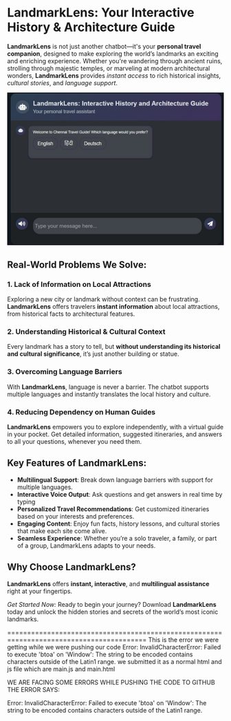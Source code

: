 <h1>LandmarkLens: Your Interactive History & Architecture Guide</h1>

<p><strong>LandmarkLens</strong> is not just another chatbot—it's your <strong>personal travel companion</strong>, designed to make exploring the world’s landmarks an exciting and enriching experience. Whether you're wandering through ancient ruins, strolling through majestic temples, or marveling at modern architectural wonders, <strong>LandmarkLens</strong> provides <em>instant access</em> to rich historical insights, <em>cultural stories</em>, and <em>language support</em>.</p>


![Chatbot Preview](./chatbot.jpeg)


<h2>Real-World Problems We Solve:</h2>

<h3>1. Lack of Information on Local Attractions</h3>
<p>Exploring a new city or landmark without context can be frustrating. <strong>LandmarkLens</strong> offers travelers <strong>instant information</strong> about local attractions, from historical facts to architectural features.</p>

<h3>2. Understanding Historical & Cultural Context</h3>
<p>Every landmark has a story to tell, but <strong>without understanding its historical and cultural significance</strong>, it’s just another building or statue.</p>

<h3>3. Overcoming Language Barriers</h3>
<p>With <strong>LandmarkLens</strong>, language is never a barrier. The chatbot supports multiple languages and instantly translates the local history and culture.</p>

<h3>4. Reducing Dependency on Human Guides</h3>
<p><strong>LandmarkLens</strong> empowers you to explore independently, with a virtual guide in your pocket. Get detailed information, suggested itineraries, and answers to all your questions, whenever you need them.</p>

<h2>Key Features of LandmarkLens:</h2>
<ul>
    <li><strong>Multilingual Support</strong>: Break down language barriers with support for multiple languages.</li>
    <li><strong>Interactive Voice Output</strong>: Ask questions and get answers in real time by typing </li>
    <li><strong>Personalized Travel Recommendations</strong>: Get customized itineraries based on your interests and preferences.</li>
    <li><strong>Engaging Content</strong>: Enjoy fun facts, history lessons, and cultural stories that make each site come alive.</li>
    <li><strong>Seamless Experience</strong>: Whether you’re a solo traveler, a family, or part of a group, LandmarkLens adapts to your needs.</li>
</ul>

<h2>Why Choose LandmarkLens?</h2>
<p><strong>LandmarkLens</strong> offers <strong>instant, interactive</strong>, and <strong>multilingual assistance</strong> right at your fingertips.</p>

<p><em>Get Started Now:</em> Ready to begin your journey? Download <strong>LandmarkLens</strong> today and unlock the hidden stories and secrets of the world’s most iconic landmarks.</p>


=========================================================================================
This is the error we were getting while we were pushing our code 
Error: InvalidCharacterError: Failed to execute 'btoa' on 'Window': The string to be encoded contains characters outside of the Latin1 range.
we submitted it as a normal html and js file which are main.js and main.html









WE ARE FACING SOME ERRORS WHILE PUSHING THE CODE TO GITHUB THE ERROR SAYS:

Error: InvalidCharacterError: Failed to execute 'btoa' on 'Window': The string to be encoded contains characters outside of the Latin1 range.



